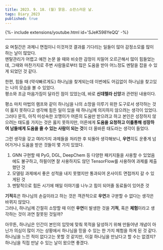 ```yaml
---
title: 2023. 9. 18. (월) 맑음. 소란스러운 날.
tags: Diary_2023
published: true
---
```


<!--more-->

{%- include extensions/youtube.html id='SJeK598YeQQ' -%}

---

요 며칠간은 과제니 면접이니 이것저것 결과를 기다리는 일들이 많아 감정소모를 많이 하는 날이 많았다. \
멘탈관리가 어렵고 예전 논문 쓸 때와 비슷한 감정이 치밀어 오르곤해서 많이 힘들었는데, 그때와 마찬가지로 주변 사람들로부터 많은 도움을 받아 어느정도 멘탈을 잡을 수 있게 되었던 것 같다.

한편, 힘들 때 (약삭빠르게도) 하나님을 찾게되는데 이번에도 어김없이 하나님을 찾고있는 나의 모습을 볼 수 있었다. \
평소와 조금 마음가짐이 달라진 점이 있었는데, 바로 **신데렐라 신앙**과 관련된 내용이다.

평소 마치 마법의 램프와 같이 하나님을 나의 소망을 이루기 위한 도구로서 생각하는 것이 옳지 못하다고 생각해 힘든 일이 있을 때 하나님께 의지하지 않으려는 생각이 있었다. \
그러다 문득, 아직 미성숙한 꼬맹이가 어른의 도움만 받으려고 하고 본인은 성장하지 않으려는 태도를 가지는 것은 옳지 못하지만, 어른에게 **도움을 요청하고 이를통해 성장하여 남들에게 도움을 줄 수 있는 사람이 되는 것**이 더 올바른 태도라는 생각이 들었다.

그런 생각을 갖고 여러가지 과제들을 처리한 후 되돌아 생각해보니, **우연**히도 운좋게 넘어가거나 도움을 받은 것들이 몇 가지 있었다.

1. GNN 구현할 때 PyG, DGL, DeepChem 등 다양한 패키지들을 사용할 수 있었음에도 불구하고, 하필이면 잘 사용하지도 않던 TensorFlow를 사용하여 과제를 제출했던 것
2. 모델링 과제에서 좋은 성적을 내지 못했지만 통과되어 온사이트 면접까지 갈 수 있게된 것
3. 멘탈적으로 힘든 시기에 매일 이야기를 나누고 힘이 되어줄 동료들이 있어준 것

**기적**혹은 하나님의 손길이라고 하는 것은 객관적으로 **우연**과 구분할 수 없다는 생각은 바뀌지 않았다. \
그러나, 하나님께 간절히 소망할 때 이런 **우연**이 발생한 것을 **기적**, 혹은 **체험**이라고 생각하는 것이 과연 잘못된 것일까?

아무튼, 하나님은 인간이 본인의 입맛에 맞춰 목적을 달성하기 위해 만들어낸 개념이 아닌가 의심이 많이 가는 상황에서 하나님을 믿을 수 있는 한 가지 체험을 하게 된 것 같다. \
하나님을 느낀 적이 없다고는 못할 것 같지만, 이걸 하나님을 만났다고 할 수는 없겠지? 하나님을 직접 만날 수 있는 날이 왔으면 좋겠다.